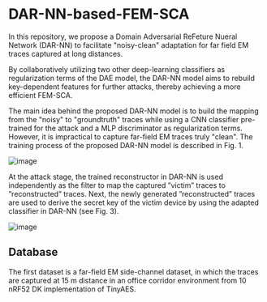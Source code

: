 # DAR-NN-based-FEM-SCA

In this repository, we propose a Domain Adversarial ReFeture Nueral Network (DAR-NN) to facilitate "noisy-clean" adaptation for far field EM traces captured at long distances.

By collaboratively utilizing two other deep-learning classifiers as regularization terms of the DAE model, the DAR-NN model aims to rebuild key-dependent features for further attacks, thereby achieving a more efficient FEM-SCA. 

The main idea behind the proposed DAR-NN model is to build the mapping from the "noisy" to "groundtruth" traces while using a CNN classifier pre-trained for the attack and a MLP discriminator as regularization terms. However, it is impractical to capture far-field EM traces truly "clean". The training process of the proposed DAR-NN model is described in Fig. 1.

![image](https://github.com/user-attachments/assets/1d053434-33b5-4d22-b896-c504827446be)

At the attack stage, the trained reconstructor in DAR-NN is used independently as the filter to map the captured ”victim” traces to ”reconstructed” traces. Next, the newly generated ”reconstructed” traces are used to derive the secret key of the victim device by using the adapted classifier in DAR-NN (see Fig. 3).

![image](https://github.com/user-attachments/assets/ce7f54bc-953c-4050-9ca5-b19e8bfdcd26)

## Database

The first dataset is a far-field EM side-channel dataset, in which the traces are captured at 15 m distance in an office corridor environment from 10 nRF52 DK implementation of TinyAES.
